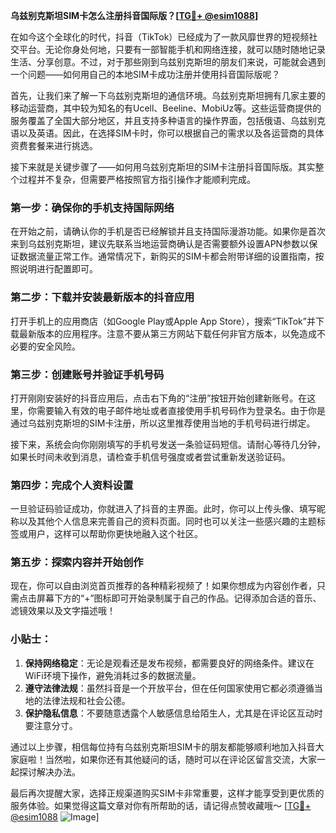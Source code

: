 **乌兹别克斯坦SIM卡怎么注册抖音国际版？[[TG💪+ @esim1088](https://t.me/s/esim1088)]**

在如今这个全球化的时代，抖音（TikTok）已经成为了一款风靡世界的短视频社交平台。无论你身处何地，只要有一部智能手机和网络连接，就可以随时随地记录生活、分享创意。不过，对于那些刚到乌兹别克斯坦的朋友们来说，可能就会遇到一个问题——如何用自己的本地SIM卡成功注册并使用抖音国际版呢？

首先，让我们来了解一下乌兹别克斯坦的通信环境。乌兹别克斯坦拥有几家主要的移动运营商，其中较为知名的有Ucell、Beeline、MobiUz等。这些运营商提供的服务覆盖了全国大部分地区，并且支持多种语言的操作界面，包括俄语、乌兹别克语以及英语。因此，在选择SIM卡时，你可以根据自己的需求以及各运营商的具体资费套餐来进行挑选。

接下来就是关键步骤了——如何用乌兹别克斯坦的SIM卡注册抖音国际版。其实整个过程并不复杂，但需要严格按照官方指引操作才能顺利完成。

### 第一步：确保你的手机支持国际网络

在开始之前，请确认你的手机是否已经解锁并且支持国际漫游功能。如果你是首次来到乌兹别克斯坦，建议先联系当地运营商确认是否需要额外设置APN参数以保证数据流量正常工作。通常情况下，新购买的SIM卡都会附带详细的设置指南，按照说明进行配置即可。

### 第二步：下载并安装最新版本的抖音应用

打开手机上的应用商店（如Google Play或Apple App Store），搜索“TikTok”并下载最新版本的应用程序。注意不要从第三方网站下载任何非官方版本，以免造成不必要的安全风险。

### 第三步：创建账号并验证手机号码

打开刚刚安装好的抖音应用后，点击右下角的“注册”按钮开始创建新账号。在这里，你需要输入有效的电子邮件地址或者直接使用手机号码作为登录名。由于你是通过乌兹别克斯坦的SIM卡注册，所以这里推荐使用当地的手机号码进行绑定。

接下来，系统会向你刚刚填写的手机号发送一条验证码短信。请耐心等待几分钟，如果长时间未收到消息，请检查手机信号强度或者尝试重新发送验证码。

### 第四步：完成个人资料设置

一旦验证码验证成功，你就进入了抖音的主界面。此时，你可以上传头像、填写昵称以及其他个人信息来完善自己的资料页面。同时也可以关注一些感兴趣的主题标签或用户，这样可以帮助你更快地融入这个社区。

### 第五步：探索内容并开始创作

现在，你可以自由浏览首页推荐的各种精彩视频了！如果你想成为内容创作者，只需点击屏幕下方的“+”图标即可开始录制属于自己的作品。记得添加合适的音乐、滤镜效果以及文字描述哦！

### 小贴士：

1. **保持网络稳定**：无论是观看还是发布视频，都需要良好的网络条件。建议在WiFi环境下操作，避免消耗过多的数据流量。
2. **遵守法律法规**：虽然抖音是一个开放平台，但在任何国家使用它都必须遵循当地的法律法规和社会公德。
3. **保护隐私信息**：不要随意透露个人敏感信息给陌生人，尤其是在评论区互动时要注意分寸。

通过以上步骤，相信每位持有乌兹别克斯坦SIM卡的朋友都能够顺利地加入抖音大家庭啦！当然啦，如果你还有其他疑问的话，随时可以在评论区留言交流，大家一起探讨解决办法。

最后再次提醒大家，选择正规渠道购买SIM卡非常重要，这样才能享受到更优质的服务体验。如果觉得这篇文章对你有所帮助的话，请记得点赞收藏哦～ [[TG💪+ @esim1088](https://t.me/s/esim1088) ![Image](https://i.postimg.cc/4NQfJmqS/Snipaste-2025-05-13-00-14-12.png)]